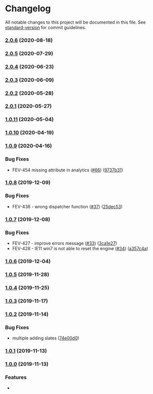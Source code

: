 # Changelog

All notable changes to this project will be documented in this file. See [standard-version](https://github.com/conventional-changelog/standard-version) for commit guidelines.

### [2.0.6](https://github.com/kaltura/playkit-js-kaltura-live/compare/v2.0.5...v2.0.6) (2020-08-18)

### [2.0.5](https://github.com/kaltura/playkit-js-kaltura-live/compare/v2.0.4...v2.0.5) (2020-07-29)

### [2.0.4](https://github.com/kaltura/playkit-js-kaltura-live/compare/v2.0.3...v2.0.4) (2020-06-23)

### [2.0.3](https://github.com/kaltura/playkit-js-kaltura-live/compare/v2.0.2...v2.0.3) (2020-06-09)

### [2.0.2](https://github.com/kaltura/playkit-js-kaltura-live/compare/v2.0.1...v2.0.2) (2020-05-28)

### [2.0.1](https://github.com/kaltura/playkit-js-kaltura-live/compare/v2.0.0...v2.0.1) (2020-05-27)

### [1.0.11](https://github.com/kaltura/playkit-js-kaltura-live/compare/v1.0.10...v2.0.0) (2020-05-04)

### [1.0.10](https://github.com/kaltura/playkit-js-kaltura-live/compare/v1.0.9...v1.0.10) (2020-04-19)

### [1.0.9](https://github.com/kaltura/playkit-js-kaltura-live/compare/v1.0.8...v1.0.9) (2020-04-16)


### Bug Fixes

* FEV-454 missing attribute in analytics ([#66](https://github.com/kaltura/playkit-js-kaltura-live/issues/66)) ([9737b31](https://github.com/kaltura/playkit-js-kaltura-live/commit/9737b311bc4e6b35b98b27e3f173fdd421d43087))

### [1.0.8](https://github.com/kaltura/playkit-js-kaltura-live/compare/v1.0.7...v1.0.8) (2019-12-09)


### Bug Fixes

* FEV-438 - wrong dispatcher function ([#37](https://github.com/kaltura/playkit-js-kaltura-live/issues/37)) ([25dec53](https://github.com/kaltura/playkit-js-kaltura-live/commit/25dec5337b2e30cf7c6b94de010450dddb572af7))

### [1.0.7](https://github.com/kaltura/playkit-js-kaltura-live/compare/v1.0.6...v1.0.7) (2019-12-08)


### Bug Fixes

* FEV-427 - improve errors message ([#33](https://github.com/kaltura/playkit-js-kaltura-live/issues/33)) ([3ca1e27](https://github.com/kaltura/playkit-js-kaltura-live/commit/3ca1e2728e30a1a33bed268f7ee333504d15ed2f))
* FEV-428 - IE11 win7 is not able to reset the engine ([#34](https://github.com/kaltura/playkit-js-kaltura-live/issues/34)) ([a357c4a](https://github.com/kaltura/playkit-js-kaltura-live/commit/a357c4a487465936e48b82135760cbfa9b6e918e))

### [1.0.6](https://github.com/kaltura/playkit-js-kaltura-live/compare/v1.0.5...v1.0.6) (2019-12-04)

### [1.0.5](https://github.com/kaltura/playkit-js-kaltura-live/compare/v1.0.4...v1.0.5) (2019-11-28)

### [1.0.4](https://github.com/kaltura/playkit-js-kaltura-live/compare/v1.0.3...v1.0.4) (2019-11-25)

### [1.0.3](https://github.com/kaltura/playkit-js-kaltura-live/compare/v1.0.2...v1.0.3) (2019-11-17)

### [1.0.2](https://github.com/kaltura/playkit-js-kaltura-live/compare/v1.0.1...v1.0.2) (2019-11-14)


### Bug Fixes

* multiple adding slates ([74e00d0](https://github.com/kaltura/playkit-js-kaltura-live/commit/74e00d07e1a8efde46c5c66478ceb29bec071232))

### [1.0.1](https://github.com/kaltura/playkit-js-kaltura-live/compare/v1.0.0...v1.0.1) (2019-11-13)

### [1.0.0](https://github.com/kaltura/playkit-js-kaltura-live/compare/v0.0.1...v1.0.0) (2019-11-13)


### Features

* 
